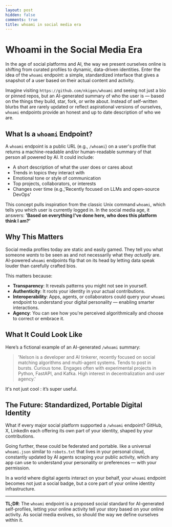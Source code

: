 ```yaml
---
layout: post
hidden: false
comments: true
title: whoami in social media era
---
```

# Whoami in the Social Media Era

In the age of social platforms and AI, the way we present ourselves online is shifting from curated profiles to dynamic, data-driven identities. Enter the idea of the `whoami` endpoint: a simple, standardized interface that gives a snapshot of a user based on their actual content and activity.

Imagine visiting `https://github.com/nkigen/whoami` and seeing not just a bio or pinned repos, but an AI-generated summary of who the user is — based on the things they build, star, fork, or write about. Instead of self-written blurbs that are rarely updated or reflect aspirational versions of ourselves, `whoami` endpoints provide an honest and up to date description of who we are.

## What Is a `whoami` Endpoint?

A `whoami` endpoint is a public URL (e.g., `/whoami`) on a user's profile that returns a machine-readable and/or human-readable summary of that person all powered by AI. It could include:

- A short description of what the user does or cares about  
- Trends in topics they interact with  
- Emotional tone or style of communication  
- Top projects, collaborators, or interests  
- Changes over time (e.g.,'Recently focused on LLMs and open-source DevOps'

This concept pulls inspiration from the classic Unix command `whoami`, which tells you which user is currently logged in. In the social media age, it answers: **'Based on everything I've done here, who does this platform think I am?'**

## Why This Matters

Social media profiles today are static and easily gamed. They tell you what someone *wants* to be seen as and not necessarily what they *actually* are. AI-powered `whoami` endpoints flip that on its head by letting data speak louder than carefully crafted bios.

This matters because:

- **Transparency**: It reveals patterns you might not see in yourself.  
- **Authenticity**: It roots your identity in your actual contributions.  
- **Interoperability**: Apps, agents, or collaborators could query your `whoami` endpoint to understand your digital personality — enabling smarter interactions.  
- **Agency**: You can see how you're perceived algorithmically and choose to correct or embrace it.

## What It Could Look Like

Here’s a fictional example of an AI-generated `/whoami` summary:

> 'Nelson is a developer and AI tinkerer, recently focused on social matching algorithms and multi-agent systems. Tends to post in bursts. Curious tone. Engages often with experimental projects in Python, FastAPI, and Kafka. High interest in decentralization and user agency.'

It's not just cool : it’s super useful.

## The Future: Standardized, Portable Digital Identity

What if every major social platform supported a `/whoami` endpoint? GitHub, X, LinkedIn each offering its own part of your identity, shaped by your contributions.

Going further, these could be federated and portable. like a universal `whoami.json` similar to `robots.txt` that lives in your personal cloud, constantly updated by AI agents scraping your public activity, which any app can use to understand your personality or preferences — with your permission.

In a world where digital agents interact on your behalf, your `whoami` endpoint becomes not just a social badge, but a core part of your online identity infrastructure.

---

**TL;DR**: The `whoami` endpoint is a proposed social standard for AI-generated self-profiles, letting your online activity tell your story based on your online activity. As social media evolves, so should the way we define ourselves within it.

